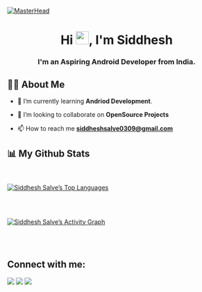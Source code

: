 [![MasterHead](https://j.gifs.com/vO0xEx.gif)](https://rishavchanda.io)


<h1 align="center">Hi <img src="https://raw.githubusercontent.com/MartinHeinz/MartinHeinz/master/wave.gif" width="30px">, I'm Siddhesh</h1>
<h3 align="center">I'm an Aspiring Android Developer from India.</h3>


## 🙋‍♂️ About Me


- 🌱 I’m currently learning **Andriod Development**.

- 👯 I’m looking to collaborate on **OpenSource Projects**

- 📫 How to reach me **siddheshsalve0309@gmail.com**

<p align="center">
</p>

## 📊 My Github Stats

  <br/>
  
  <a href="[https://github.com/Siddhesh393/github-readme-stats](https://github-readme-stats.vercel.app/api?username=Siddhesh393&show_icons=true&theme=dracula))"><img alt="Siddhesh Salve’s Top Languages" src="https://github-readme-stats.vercel.app/api?username=Siddhesh393&show_icons=true&theme=dracula)"/></a>
  <br/>


<br/>
<br/>

<a href="https://github.com/Siddhesh393/github-readme-activity-graph"><img alt="Siddhesh Salve’s Activity Graph" src="https://activity-graph.herokuapp.com/graph?username=Siddhesh393&bg_color=0D1117&color=5BCDEC&line=5BCDEC&point=FFFFFF&hide_border=true" /></a>

<br/>
<br/>

## Connect with me:
<p align="left">

<a href = "https://www.linkedin.com/in/siddhesh-salve-20b549248/"><img src="https://img.icons8.com/fluent/48/000000/linkedin.png"/></a>
<a href = "https://twitter.com/SiddheshSalve8"><img src="https://img.icons8.com/fluent/48/000000/twitter.png"/></a>
<a href = "https://www.instagram.com/ssiadldvheesh/"><img src="https://img.icons8.com/fluent/48/000000/instagram-new.png"/></a>


</p>
